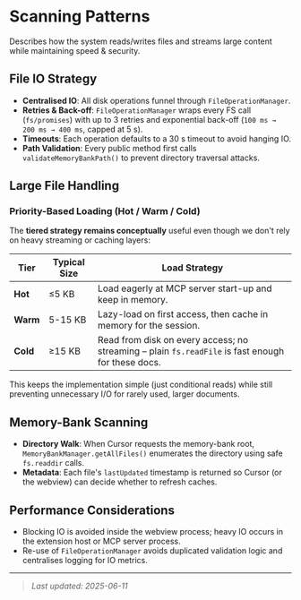 # Scanning Patterns

Describes how the system reads/writes files and streams large content while maintaining speed & security.

## File IO Strategy

- **Centralised IO**: All disk operations funnel through `FileOperationManager`.
- **Retries & Back-off**: `FileOperationManager` wraps every FS call (`fs/promises`) with up to 3 retries and exponential back-off (`100 ms → 200 ms → 400 ms`, capped at 5 s).
- **Timeouts**: Each operation defaults to a 30 s timeout to avoid hanging IO.
- **Path Validation**: Every public method first calls `validateMemoryBankPath()` to prevent directory traversal attacks.

## Large File Handling

### Priority-Based Loading (Hot / Warm / Cold)

The **tiered strategy remains conceptually** useful even though we don't rely on heavy streaming or caching layers:

| Tier | Typical Size | Load Strategy |
|------|--------------|---------------|
| **Hot**  | ≤5 KB | Load eagerly at MCP server start-up and keep in memory. |
| **Warm** | 5-15 KB | Lazy-load on first access, then cache in memory for the session. |
| **Cold** | ≥15 KB | Read from disk on every access; no streaming – plain `fs.readFile` is fast enough for these docs. |

This keeps the implementation simple (just conditional reads) while still preventing unnecessary I/O for rarely used, larger documents.

## Memory-Bank Scanning

- **Directory Walk**: When Cursor requests the memory-bank root, `MemoryBankManager.getAllFiles()` enumerates the directory using safe `fs.readdir` calls.
- **Metadata**: Each file's `lastUpdated` timestamp is returned so Cursor (or the webview) can decide whether to refresh caches.

## Performance Considerations

- Blocking IO is avoided inside the webview process; heavy IO occurs in the extension host or MCP server process.
- Re-use of `FileOperationManager` avoids duplicated validation logic and centralises logging for IO metrics.

---
> *Last updated: 2025-06-11*
